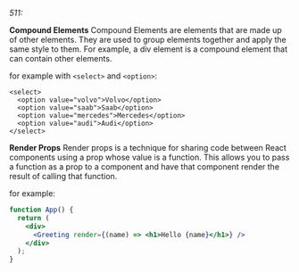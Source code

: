 *511:*

**Compound Elements** 
Compound Elements are elements that are made up of other elements. They are used to group elements together and apply the same style to them. For example, a div element is a compound element that can contain other elements.

for example with `<select>` and `<option>`:
        
    <select>
      <option value="volvo">Volvo</option>
      <option value="saab">Saab</option>
      <option value="mercedes">Mercedes</option>
      <option value="audi">Audi</option>
    </select>

**Render Props**
Render props is a technique for sharing code between React components using a prop whose value is a function. This allows you to pass a function as a prop to a component and have that component render the result of calling that function.

for example:
  
  ```jsx
  function App() {
    return (
      <div>
        <Greeting render={(name) => <h1>Hello {name}</h1>} />
      </div>
    );
  }



